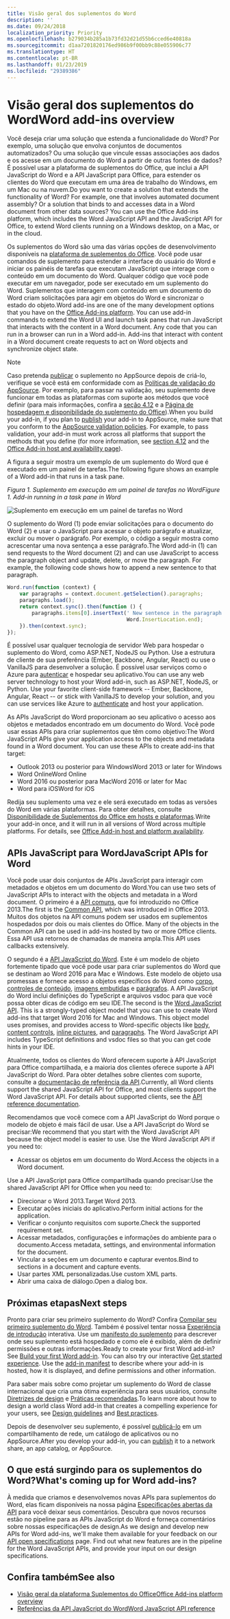 ```yaml
---
title: Visão geral dos suplementos do Word
description: ''
ms.date: 09/24/2018
localization_priority: Priority
ms.openlocfilehash: b279034b285a1b73fd32d21d55b6cced6e40818a
ms.sourcegitcommit: d1aa7201820176ed986b9f00bb9c88e055906c77
ms.translationtype: HT
ms.contentlocale: pt-BR
ms.lasthandoff: 01/23/2019
ms.locfileid: "29389386"
---
```

# <a name="word-add-ins-overview"></a><span data-ttu-id="4ae15-102">Visão geral dos suplementos do Word</span><span class="sxs-lookup"><span data-stu-id="4ae15-102">Word add-ins overview</span></span>

<span data-ttu-id="4ae15-p101">Você deseja criar uma solução que estenda a funcionalidade do Word? Por exemplo, uma solução que envolva conjuntos de documentos automatizados? Ou uma solução que vincule essas associações aos dados e os acesse em um documento do Word a partir de outras fontes de dados? É possível usar a plataforma de suplementos do Office, que inclui a API JavaScript do Word e a API JavaScript para Office, para estender os clientes do Word que executam em uma área de trabalho do Windows, em um Mac ou na nuvem.</span><span class="sxs-lookup"><span data-stu-id="4ae15-p101">Do you want to create a solution that extends the functionality of Word? For example, one that involves automated document assembly? Or a solution that binds to and accesses data in a Word document from other data sources? You can use the Office Add-ins platform, which includes the Word JavaScript API and the JavaScript API for Office, to extend Word clients running on a Windows desktop, on a Mac, or in the cloud.</span></span>

<span data-ttu-id="4ae15-p102">Os suplementos do Word são uma das várias opções de desenvolvimento disponíveis na [plataforma de suplementos do Office](../overview/office-add-ins.md). Você pode usar comandos de suplemento para estender a interface do usuário do Word e iniciar os painéis de tarefas que executam JavaScript que interage com o conteúdo em um documento do Word. Qualquer código que você pode executar em um navegador, pode ser executado em um suplemento do Word. Suplementos que interagem com conteúdo em um documento do Word criam solicitações para agir em objetos do Word e sincronizar o estado do objeto.</span><span class="sxs-lookup"><span data-stu-id="4ae15-p102">Word add-ins are one of the many development options that you have on the [Office Add-ins platform](../overview/office-add-ins.md). You can use add-in commands to extend the Word UI and launch task panes that run JavaScript that interacts with the content in a Word document. Any code that you can run in a browser can run in a Word add-in. Add-ins that interact with content in a Word document create requests to act on Word objects and synchronize object state.</span></span> 

> [!NOTE]
> <span data-ttu-id="4ae15-p103">Caso pretenda [publicar](../publish/publish.md) o suplemento no AppSource depois de criá-lo, verifique se você está em conformidade com as [Políticas de validação do AppSource](https://docs.microsoft.com/office/dev/store/validation-policies). Por exemplo, para passar na validação, seu suplemento deve funcionar em todas as plataformas com suporte aos métodos que você definir (para mais informações, confira a [seção 4.12](https://docs.microsoft.com/office/dev/store/validation-policies#4-apps-and-add-ins-behave-predictably) e a [Página de hospedagem e disponibilidade do suplemento do Office](../overview/office-add-in-availability.md)).</span><span class="sxs-lookup"><span data-stu-id="4ae15-p103">When you build your add-in, if you plan to [publish](../publish/publish.md) your add-in to AppSource, make sure that you conform to the [AppSource validation policies](https://docs.microsoft.com/office/dev/store/validation-policies). For example, to pass validation, your add-in must work across all platforms that support the methods that you define (for more information, see [section 4.12](https://docs.microsoft.com/office/dev/store/validation-policies#4-apps-and-add-ins-behave-predictably) and the [Office Add-in host and availability page](../overview/office-add-in-availability.md)).</span></span>

<span data-ttu-id="4ae15-113">A figura a seguir mostra um exemplo de um suplemento do Word que é executado em um painel de tarefas.</span><span class="sxs-lookup"><span data-stu-id="4ae15-113">The following figure shows an example of a Word add-in that runs in a task pane.</span></span>

<span data-ttu-id="4ae15-114">*Figura 1. Suplemento em execução em um painel de tarefas no Word*</span><span class="sxs-lookup"><span data-stu-id="4ae15-114">*Figure 1. Add-in running in a task pane in Word*</span></span>

![Suplemento em execução em um painel de tarefas no Word](../images/word-add-in-show-host-client.png)

<span data-ttu-id="4ae15-p104">O suplemento do Word (1) pode enviar solicitações para o documento do Word (2) e usar o JavaScript para acessar o objeto parágrafo e atualizar, excluir ou mover o parágrafo. Por exemplo, o código a seguir mostra como acrescentar uma nova sentença a esse parágrafo.</span><span class="sxs-lookup"><span data-stu-id="4ae15-p104">The Word add-in (1) can send requests to the Word document (2) and can use JavaScript to access the paragraph object and update, delete, or move the paragraph. For example, the following code shows how to append a new sentence to that paragraph.</span></span>

```js
Word.run(function (context) {
    var paragraphs = context.document.getSelection().paragraphs;
    paragraphs.load();
    return context.sync().then(function () {
        paragraphs.items[0].insertText(' New sentence in the paragraph.',
                                       Word.InsertLocation.end);
    }).then(context.sync);
});

```

<span data-ttu-id="4ae15-p105">É possível usar qualquer tecnologia de servidor Web para hospedar o suplemento do Word, como ASP.NET, NodeJS ou Python. Use a estrutura de cliente de sua preferência (Ember, Backbone, Angular, React) ou use o VanillaJS para desenvolver a solução. É possível usar serviços como o Azure para [autenticar](../develop/use-the-oauth-authorization-framework-in-an-office-add-in.md) e hospedar seu aplicativo.</span><span class="sxs-lookup"><span data-stu-id="4ae15-p105">You can use any web server technology to host your Word add-in, such as ASP.NET, NodeJS, or Python. Use your favorite client-side framework -- Ember, Backbone, Angular, React -- or stick with VanillaJS to develop your solution, and you can use services like Azure to [authenticate](../develop/use-the-oauth-authorization-framework-in-an-office-add-in.md) and host your application.</span></span>

<span data-ttu-id="4ae15-p106">As APIs JavaScript do Word proporcionam ao seu aplicativo o acesso aos objetos e metadados encontrado em um documento do Word. Você pode usar essas APIs para criar suplementos que têm como objetivo:</span><span class="sxs-lookup"><span data-stu-id="4ae15-p106">The Word JavaScript APIs give your application access to the objects and metadata found in a Word document. You can use these APIs to create add-ins that target:</span></span>

* <span data-ttu-id="4ae15-122">Outlook 2013 ou posterior para Windows</span><span class="sxs-lookup"><span data-stu-id="4ae15-122">Word 2013 or later for Windows</span></span>
* <span data-ttu-id="4ae15-123">Word Online</span><span class="sxs-lookup"><span data-stu-id="4ae15-123">Word Online</span></span>
* <span data-ttu-id="4ae15-124">Word 2016 ou posterior para Mac</span><span class="sxs-lookup"><span data-stu-id="4ae15-124">Word 2016 or later for Mac</span></span>
* <span data-ttu-id="4ae15-125">Word para iOS</span><span class="sxs-lookup"><span data-stu-id="4ae15-125">Word for iOS</span></span>

<span data-ttu-id="4ae15-p107">Redija seu suplemento uma vez e ele será executado em todas as versões do Word em várias plataformas. Para obter detalhes, consulte [Disponibilidade de Suplementos do Office em hosts e plataformas](../overview/office-add-in-availability.md).</span><span class="sxs-lookup"><span data-stu-id="4ae15-p107">Write your add-in once, and it will run in all versions of Word across multiple platforms. For details, see [Office Add-in host and platform availability](../overview/office-add-in-availability.md).</span></span>

## <a name="javascript-apis-for-word"></a><span data-ttu-id="4ae15-128">APIs JavaScript para Word</span><span class="sxs-lookup"><span data-stu-id="4ae15-128">JavaScript APIs for Word</span></span>

<span data-ttu-id="4ae15-129">Você pode usar dois conjuntos de APIs JavaScript para interagir com metadados e objetos em um documento do Word.</span><span class="sxs-lookup"><span data-stu-id="4ae15-129">You can use two sets of JavaScript APIs to interact with the objects and metadata in a Word document.</span></span> <span data-ttu-id="4ae15-130">O primeiro é a [API comuns](../reference/javascript-api-for-office.md), que foi introduzido no Office 2013.</span><span class="sxs-lookup"><span data-stu-id="4ae15-130">The first is the [Common API](../reference/javascript-api-for-office.md), which was introduced in Office 2013.</span></span> <span data-ttu-id="4ae15-131">Muitos dos objetos na API comuns podem ser usados em suplementos hospedados por dois ou mais clientes do Office. </span><span class="sxs-lookup"><span data-stu-id="4ae15-131">Many of the objects in the Common API can be used in add-ins hosted by two or more Office clients.</span></span> <span data-ttu-id="4ae15-132">Essa API usa retornos de chamadas de maneira ampla.</span><span class="sxs-lookup"><span data-stu-id="4ae15-132">This API uses callbacks extensively.</span></span>

<span data-ttu-id="4ae15-p109">O segundo é a [API JavaScript do Word](../reference/overview/word-add-ins-reference-overview.md). Este é um modelo de objeto fortemente tipado que você pode usar para criar suplementos do Word que se destinam ao Word 2016 para Mac e Windows. Este modelo de objeto usa promessas e fornece acesso a objetos específicos do Word como [corpo](/javascript/api/word/word.body), [controles de conteúdo](/javascript/api/word/word.contentcontrol), [imagens embutidas](/javascript/api/word/word.inlinepicture) e [parágrafos](/javascript/api/word/word.paragraph). A API JavaScript do Word inclui definições do TypeScript e arquivos vsdoc para que você possa obter dicas de código em seu IDE.</span><span class="sxs-lookup"><span data-stu-id="4ae15-p109">The second is the [Word JavaScript API](../reference/overview/word-add-ins-reference-overview.md). This is a strongly-typed object model that you can use to create Word add-ins that target Word 2016 for Mac and Windows. This object model uses promises, and provides access to Word-specific objects like [body](/javascript/api/word/word.body), [content controls](/javascript/api/word/word.contentcontrol), [inline pictures](/javascript/api/word/word.inlinepicture), and [paragraphs](/javascript/api/word/word.paragraph). The Word JavaScript API includes TypeScript definitions and vsdoc files so that you can get code hints in your IDE.</span></span>

<span data-ttu-id="4ae15-p110">Atualmente, todos os clientes do Word oferecem suporte à API JavaScript para Office compartilhada, e a maioria dos clientes oferece suporte à API JavaScript do Word. Para obter detalhes sobre clientes com suporte, consulte a [documentação de referência da API](https://docs.microsoft.com/office/dev/add-ins/reference/javascript-api-for-office?product=word).</span><span class="sxs-lookup"><span data-stu-id="4ae15-p110">Currently, all Word clients support the shared JavaScript API for Office, and most clients support the Word JavaScript API. For details about supported clients, see the [API reference documentation](https://docs.microsoft.com/office/dev/add-ins/reference/javascript-api-for-office?product=word).</span></span>

<span data-ttu-id="4ae15-p111">Recomendamos que você comece com a API JavaScript do Word porque o modelo de objeto é mais fácil de usar. Use a API JavaScript do Word se precisar:</span><span class="sxs-lookup"><span data-stu-id="4ae15-p111">We recommend that you start with the Word JavaScript API because the object model is easier to use. Use the Word JavaScript API if you need to:</span></span>

* <span data-ttu-id="4ae15-141">Acessar os objetos em um documento do Word.</span><span class="sxs-lookup"><span data-stu-id="4ae15-141">Access the objects in a Word document.</span></span>

<span data-ttu-id="4ae15-142">Use a API JavaScript para Office compartilhada quando precisar:</span><span class="sxs-lookup"><span data-stu-id="4ae15-142">Use the shared JavaScript API for Office when you need to:</span></span>

* <span data-ttu-id="4ae15-143">Direcionar o Word 2013.</span><span class="sxs-lookup"><span data-stu-id="4ae15-143">Target Word 2013.</span></span>
* <span data-ttu-id="4ae15-144">Executar ações iniciais do aplicativo.</span><span class="sxs-lookup"><span data-stu-id="4ae15-144">Perform initial actions for the application.</span></span>
* <span data-ttu-id="4ae15-145">Verificar o conjunto requisitos com suporte.</span><span class="sxs-lookup"><span data-stu-id="4ae15-145">Check the supported requirement set.</span></span>
* <span data-ttu-id="4ae15-146">Acessar metadados, configurações e informações do ambiente para o documento.</span><span class="sxs-lookup"><span data-stu-id="4ae15-146">Access metadata, settings, and environmental information for the document.</span></span>
* <span data-ttu-id="4ae15-147">Vincular a seções em um documento e capturar eventos.</span><span class="sxs-lookup"><span data-stu-id="4ae15-147">Bind to sections in a document and capture events.</span></span>
* <span data-ttu-id="4ae15-148">Usar partes XML personalizadas.</span><span class="sxs-lookup"><span data-stu-id="4ae15-148">Use custom XML parts.</span></span>
* <span data-ttu-id="4ae15-149">Abrir uma caixa de diálogo.</span><span class="sxs-lookup"><span data-stu-id="4ae15-149">Open a dialog box.</span></span>

## <a name="next-steps"></a><span data-ttu-id="4ae15-150">Próximas etapas</span><span class="sxs-lookup"><span data-stu-id="4ae15-150">Next steps</span></span>

<span data-ttu-id="4ae15-p112">Pronto para criar seu primeiro suplemento do Word? Confira [Compilar seu primeiro suplemento do Word](word-add-ins.md). Também é possível tentar nossa [Experiência de introdução](https://docs.microsoft.com/office/dev/add-ins/?product=Word) interativa. Use um [manifesto do suplemento](../develop/add-in-manifests.md) para descrever onde seu suplemento está hospedado e como ele é exibido, além de definir permissões e outras informações.</span><span class="sxs-lookup"><span data-stu-id="4ae15-p112">Ready to create your first Word add-in? See [Build your first Word add-in](word-add-ins.md). You can also try our interactive [Get started experience](https://docs.microsoft.com/office/dev/add-ins/?product=Word). Use the [add-in manifest](../develop/add-in-manifests.md) to describe where your add-in is hosted, how it is displayed, and define permissions and other information.</span></span>

<span data-ttu-id="4ae15-155">Para saber mais sobre como projetar um suplemento do Word de classe internacional que cria uma ótima experiência para seus usuários, consulte [Diretrizes de design](../design/add-in-design.md) e [Práticas recomendadas](../concepts/add-in-development-best-practices.md).</span><span class="sxs-lookup"><span data-stu-id="4ae15-155">To learn more about how to design a world class Word add-in that creates a compelling experience for your users, see [Design guidelines](../design/add-in-design.md) and [Best practices](../concepts/add-in-development-best-practices.md).</span></span>

<span data-ttu-id="4ae15-156">Depois de desenvolver seu suplemento, é possível [publicá-lo](../publish/publish.md) em um compartilhamento de rede, um catálogo de aplicativos ou no AppSource.</span><span class="sxs-lookup"><span data-stu-id="4ae15-156">After you develop your add-in, you can [publish](../publish/publish.md) it to a network share, an app catalog, or AppSource.</span></span>

## <a name="whats-coming-up-for-word-add-ins"></a><span data-ttu-id="4ae15-157">O que está surgindo para os suplementos do Word?</span><span class="sxs-lookup"><span data-stu-id="4ae15-157">What's coming up for Word add-ins?</span></span>

<span data-ttu-id="4ae15-p113">À medida que criamos e desenvolvemos novas APIs para suplementos do Word, elas ficam disponíveis na nossa página [Especificações abertas da API](https://docs.microsoft.com/office/dev/add-ins/reference/openspec) para você deixar seus comentários. Descubra que novos recursos estão no pipeline para as APIs JavaScript do Word e forneça comentários sobre nossas especificações de design.</span><span class="sxs-lookup"><span data-stu-id="4ae15-p113">As we design and develop new APIs for Word add-ins, we'll make them available for your feedback on our [API open specifications](https://docs.microsoft.com/office/dev/add-ins/reference/openspec) page. Find out what new features are in the pipeline for the Word JavaScript APIs, and provide your input on our design specifications.</span></span>

## <a name="see-also"></a><span data-ttu-id="4ae15-160">Confira também</span><span class="sxs-lookup"><span data-stu-id="4ae15-160">See also</span></span>

* [<span data-ttu-id="4ae15-161">Visão geral da plataforma Suplementos do Office</span><span class="sxs-lookup"><span data-stu-id="4ae15-161">Office Add-ins platform overview</span></span>](../overview/office-add-ins.md)
* [<span data-ttu-id="4ae15-162">Referências da API JavaScript do Word</span><span class="sxs-lookup"><span data-stu-id="4ae15-162">Word JavaScript API reference</span></span>](https://docs.microsoft.com/office/dev/add-ins/reference/overview/word-add-ins-reference-overview)

